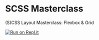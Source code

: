 # SCSS Masterclass

(S)CSS Layout Masterclass: Flexbox & Grid

[![Run on Repl.it](https://repl.it/badge/github/nomadcoders/scss-masterclass)](https://repl.it/github/nomadcoders/scss-masterclass)